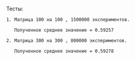 Тесты:

	1. Матрица 100 на 100 , 1500000 экспериментов.

	   Полученное среднее значение = 0.59257
	   
	2. Матрица 300 на 300 , 800000 экспериментов.
	
	   Полученное среднее значение = 0.59278
